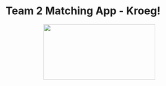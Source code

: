 # Team 2 Matching App - Kroeg!

<p align="center">
  <img width="300" height="150" src="https://user-images.githubusercontent.com/27287809/160905491-753c0ffb-1a07-4eff-8670-b5b6953de374.svg">
</p>
